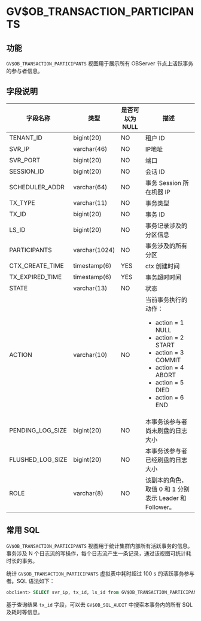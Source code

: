 # GV$OB_TRANSACTION_PARTICIPANTS

## 功能

`GV$OB_TRANSACTION_PARTICIPANTS` 视图用于展示所有 OBServer 节点上活跃事务的参与者信息。

## 字段说明

|          字段名称           |      类型       | 是否可以为 NULL |       描述        |
|-------------------------|---------------|------------|-----------------|
| TENANT_ID               | bigint(20)    | NO         | 租户 ID           |
| SVR_IP                  | varchar(46)   | NO         | IP地址            |
| SVR_PORT                | bigint(20)    | NO         | 端口              |
| SESSION_ID             | bigint(20)    | NO         | 会话 ID           |
| SCHEDULER_ADDR    | varchar(64)   | NO   |  事务 Session 所在机器 IP   |
| TX_TYPE              | varchar(11)    | NO         | 事务类型            |
| TX_ID                | bigint(20) | NO         | 事务 ID           |
| LS_ID             | bigint(20)    | NO   |  事务记录涉及的分区信息   | 
| PARTICIPANTS      | varchar(1024) | NO   | 事务涉及的所有分区    | 
| CTX_CREATE_TIME   | timestamp(6)  | YES  | ctx 创建时间     | 
| TX_EXPIRED_TIME     | timestamp(6)  | YES  | 事务超时时间   | 
| STATE             | varchar(13)    | NO   |  状态   |
| ACTION         | varchar(10)    | NO   |  当前事务执行的动作：<ul><li>action = 1 NULL</li><li> action = 2 START </li><li>action = 3 COMMIT </li><li>action = 4 ABORT </li><li>action = 5 DIED</li><li> action = 6 END</li><ul>   | 
| PENDING_LOG_SIZE    | bigint(20)   | NO   |  本事务该参与者尚未刷盘的日志大小   | 
| FLUSHED_LOG_SIZE    | bigint(20)    | NO   | 本事务该参与者已经刷盘的日志大小    | 
| ROLE              | varchar(8)    | NO   |  该副本的角色，取值 0 和 1 分别表示 Leader 和 Follower。   |

## 常用 SQL

`GV$OB_TRANSACTION_PARTICIPANTS` 视图用于统计集群内部所有活跃事务的信息。事务涉及 N 个日志流的写操作，每个日志流产生一条记录，通过该视图可统计耗时长的事务。

统计 `GV$OB_TRANSACTION_PARTICIPANTS` 虚拟表中耗时超过 100 s 的活跃事务参与者。SQL 语法如下：

```sql
obclient> SELECT svr_ip, tx_id, ls_id from GV$OB_TRANSACTION_PARTICIPANTS where tenant_id = xxx and ctx_create_time < date_sub(now(), INTERVAL 100 SECOND);
```

基于查询结果 `tx_id` 字段，可以去 `GV$OB_SQL_AUDIT` 中搜索本事务内的所有 SQL 及耗时等信息。
